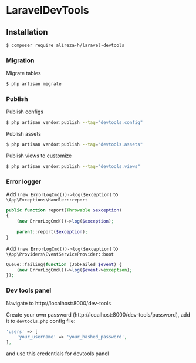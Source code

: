 # LaravelDevTools

## Installation

```bash
$ composer require alireza-h/laravel-devtools
```


### Migration

Migrate tables

```bash
$ php artisan migrate
```


### Publish

Publish configs

```bash
$ php artisan vendor:publish --tag="devtools.config"
```


Publish assets

```bash
$ php artisan vendor:publish --tag="devtools.assets"
```


Publish views to customize

```bash
$ php artisan vendor:publish --tag="devtools.views"
```


### Error logger

Add `(new ErrorLogCmd())->log($exception)` to `\App\Exceptions\Handler::report`

```php
public function report(Throwable $exception)
{
    (new ErrorLogCmd())->log($exception);

    parent::report($exception);
}
```

Add `(new ErrorLogCmd())->log($exception)` to `\App\Providers\EventServiceProvider::boot`

```php
Queue::failing(function (JobFailed $event) {
    (new ErrorLogCmd())->log($event->exception);
});
```


### Dev tools panel
Navigate to http://localhost:8000/dev-tools

Create your own password (http://localhost:8000/dev-tools/password), add it to `devtools.php` config file: 

```php
'users' => [
    'your_username' => 'your_hashed_password',
],
```

and use this credentials for devtools panel
